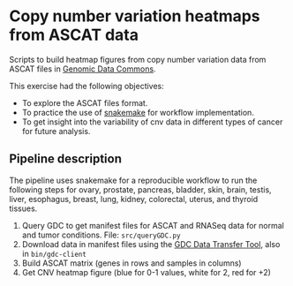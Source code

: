 # Copy number variation heatmaps from ASCAT data

Scripts to build heatmap figures from copy number variation data from ASCAT files in [Genomic Data Commons](https://docs.gdc.cancer.gov/). 

This exercise had the following objectives: 

- To explore the ASCAT files format.
- To practice the use of  [snakemake](https://snakemake.readthedocs.io/) for workflow implementation.
- To get insight into the variability of cnv data in different types of cancer for future analysis.

## Pipeline description

The pipeline uses snakemake for a reproducible workflow to run the following steps for ovary, prostate, pancreas, bladder, skin, brain, testis, liver, esophagus, breast, lung, kidney, colorectal, uterus, and thyroid tissues.

1. Query GDC to get manifest files for ASCAT and RNASeq data for normal and tumor conditions. File: `src/queryGDC.py`
2. Download data in manifest files using the [GDC Data Transfer Tool](https://docs.gdc.cancer.gov/Data_Transfer_Tool/Users_Guide/Getting_Started/), also in `bin/gdc-client`
3. Build ASCAT matrix (genes in rows and samples in columns)
4. Get CNV heatmap figure (blue for 0-1 values, white for 2, red for +2)
